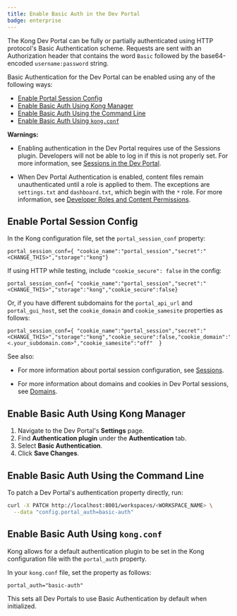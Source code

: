 ```yaml
---
title: Enable Basic Auth in the Dev Portal
badge: enterprise
---
```


The Kong Dev Portal can be fully or partially authenticated using HTTP protocol's Basic Authentication scheme. Requests are sent with an Authorization header that
contains the word `Basic` followed by the base64-encoded `username:password` string.

Basic Authentication for the Dev Portal can be enabled using any of the following ways:

- [Enable Portal Session Config](#enable-portal-session-config)
- [Enable Basic Auth Using Kong Manager](#enable-basic-auth-using-kong-manager)
- [Enable Basic Auth Using the Command Line](#enable-basic-auth-using-the-command-line)
- [Enable Basic Auth Using `kong.conf`](#enable-basic-auth-using-kongconf)

**Warnings:**

- Enabling authentication in the Dev Portal requires use of the
Sessions plugin. Developers will not be able to log in if this is not properly set.
For more information, see
[Sessions in the Dev Portal](/gateway/{{page.release}}/developer-portal/configuration/authentication/sessions).

- When Dev Portal Authentication is enabled, content files remain unauthenticated until a role is applied to them. The exceptions are `settings.txt` and `dashboard.txt`, which begin with the `*` role. For more information, see
[Developer Roles and Content Permissions](/gateway/{{page.release}}/developer-portal/administration/developer-permissions).

## Enable Portal Session Config

In the Kong configuration file, set the `portal_session_conf` property:

```
portal_session_conf={ "cookie_name":"portal_session","secret":"<CHANGE_THIS>","storage":"kong"}
```

If using HTTP while testing, include `"cookie_secure": false` in the config:

```
portal_session_conf={ "cookie_name":"portal_session","secret":"<CHANGE_THIS>","storage":"kong","cookie_secure":false}
```

Or, if you have different subdomains for the `portal_api_url` and `portal_gui_host`, set the `cookie_domain`
and `cookie_samesite` properties as follows:

```
portal_session_conf={ "cookie_name":"portal_session","secret":"<CHANGE_THIS>","storage":"kong","cookie_secure":false,"cookie_domain":"<.your_subdomain.com>","cookie_samesite":"off"  }
```

See also:

- For more information about portal session configuration, see
[Sessions](/gateway/{{page.release}}/developer-portal/configuration/authentication/sessions#portal-session-conf).

- For more information about domains and cookies in Dev Portal sessions, see
[Domains](/gateway/{{page.release}}/developer-portal/configuration/authentication/sessions#domains).

## Enable Basic Auth Using Kong Manager

1. Navigate to the Dev Portal's **Settings** page.
1. Find **Authentication plugin** under the **Authentication** tab.
1. Select **Basic Authentication**.
1. Click **Save Changes**.

## Enable Basic Auth Using the Command Line

To patch a Dev Portal's authentication property directly, run:

```bash
curl -X PATCH http://localhost:8001/workspaces/<WORKSPACE_NAME> \
  --data "config.portal_auth=basic-auth"
```

## Enable Basic Auth Using `kong.conf`

Kong allows for a default authentication plugin to be set in the Kong
configuration file with the `portal_auth` property.

In your `kong.conf` file, set the property as follows:

```
portal_auth="basic-auth"
```

This sets all Dev Portals to use Basic Authentication by default when initialized.
